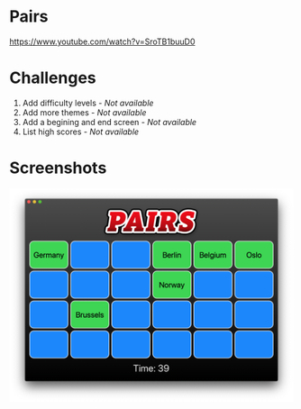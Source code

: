 # Pairs

https://www.youtube.com/watch?v=SroTB1buuD0

# Challenges

1. Add difficulty levels *- Not available*
2. Add more themes *- Not available*
3. Add a begining and end screen *- Not available*
4. List high scores *- Not available*

# Screenshots

![screen1](./screenshots/screen01.png)
